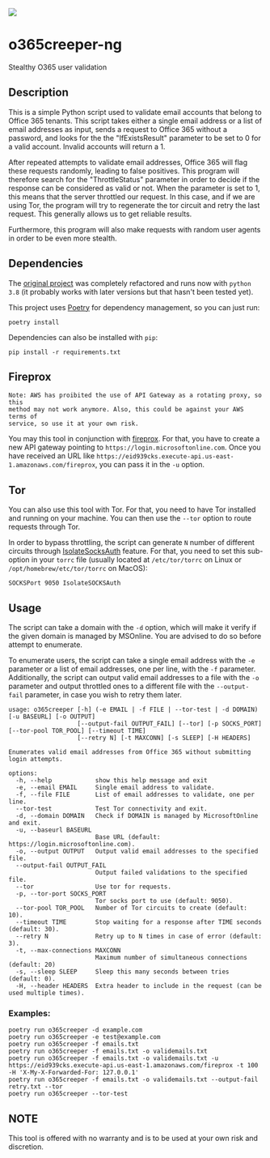 <a href="https://codeclimate.com/github/y0k4i-1337/o365creeper-ng/maintainability"><img src="https://api.codeclimate.com/v1/badges/f7a81aaa184ee1d019d1/maintainability" /></a>

# o365creeper-ng

Stealthy O365 user validation

## Description

This is a simple Python script used to validate email accounts that belong to Office 365 tenants.
This script takes either a single email address or a list of email addresses as input,
sends a request to Office 365 without a password, and looks for the the "IfExistsResult"
parameter to be set to 0 for a valid account. Invalid accounts will return a 1.

After repeated attempts to validate email addresses, Office 365 will flag these requests randomly,
leading to false positives. This program will therefore search for the "ThrottleStatus" parameter
in order to decide if the response can be considered as valid or not. When the parameter is set to
1, this means that the server throttled our request. In this case, and if we are using Tor, the
program will try to regenerate the tor circuit and retry the last request. This generally
allows us to get reliable results.

Furthermore, this program will also make requests with random user agents in order to be even more
stealth.


## Dependencies

The [original project](https://github.com/LMGsec/o365creeper) was completely refactored and runs
now with `python 3.8` (it probably works with later versions but that hasn't been tested yet).

This project uses [Poetry](https://python-poetry.org/) for dependency management, so you can just
run:
```
poetry install
```

Dependencies can also be installed with `pip`:
```
pip install -r requirements.txt
```

## Fireprox

    Note: AWS has proibited the use of API Gateway as a rotating proxy, so this
    method may not work anymore. Also, this could be against your AWS terms of
    service, so use it at your own risk.

You may this tool in conjunction with [fireprox](https://github.com/ustayready/fireprox).
For that, you have to create a new API gateway pointing to
`https://login.microsoftonline.com`. Once you have received an URL like
`https://eid939cks.execute-api.us-east-1.amazonaws.com/fireprox`, you can pass
it in the `-u` option.

## Tor

You can also use this tool with Tor. For that, you need to have Tor installed and
running on your machine. You can then use the `--tor` option to route requests
through Tor.

In order to bypass throttling, the script can generate `N` number of different
circuits through
[IsolateSocksAuth](https://spec.torproject.org/proposals/351-socks-auth-extensions.html)
feature. For that, you need to set this sub-option in your `torrc` file
(usually located at `/etc/tor/torrc` on Linux or `/opt/homebrew/etc/tor/torrc` on MacOS):

```
SOCKSPort 9050 IsolateSOCKSAuth
```

## Usage

The script can take a domain with the `-d` option, which will make it verify if
the given domain is managed by MSOnline. You are advised to do so before
attempt to enumerate.


To enumerate users, the script can take a single email address with the `-e` parameter or a list of email
addresses,
one per line, with the `-f` parameter.
Additionally, the script can output valid email addresses to a file with the `-o` parameter and
output throttled ones to a different file with the `--output-fail` parameter, in case you wish
to retry them later.

```
usage: o365creeper [-h] (-e EMAIL | -f FILE | --tor-test | -d DOMAIN) [-u BASEURL] [-o OUTPUT]
                   [--output-fail OUTPUT_FAIL] [--tor] [-p SOCKS_PORT] [--tor-pool TOR_POOL] [--timeout TIME]
                   [--retry N] [-t MAXCONN] [-s SLEEP] [-H HEADERS]

Enumerates valid email addresses from Office 365 without submitting login attempts.

options:
  -h, --help            show this help message and exit
  -e, --email EMAIL     Single email address to validate.
  -f, --file FILE       List of email addresses to validate, one per line.
  --tor-test            Test Tor connectivity and exit.
  -d, --domain DOMAIN   Check if DOMAIN is managed by MicrosoftOnline and exit.
  -u, --baseurl BASEURL
                        Base URL (default: https://login.microsoftonline.com).
  -o, --output OUTPUT   Output valid email addresses to the specified file.
  --output-fail OUTPUT_FAIL
                        Output failed validations to the specified file.
  --tor                 Use tor for requests.
  -p, --tor-port SOCKS_PORT
                        Tor socks port to use (default: 9050).
  --tor-pool TOR_POOL   Number of Tor circuits to create (default: 10).
  --timeout TIME        Stop waiting for a response after TIME seconds (default: 30).
  --retry N             Retry up to N times in case of error (default: 3).
  -t, --max-connections MAXCONN
                        Maximum number of simultaneous connections (default: 20)
  -s, --sleep SLEEP     Sleep this many seconds between tries (default: 0).
  -H, --header HEADERS  Extra header to include in the request (can be used multiple times).
```

### Examples:

```
poetry run o365creeper -d example.com
poetry run o365creeper -e test@example.com
poetry run o365creeper -f emails.txt
poetry run o365creeper -f emails.txt -o validemails.txt
poetry run o365creeper -f emails.txt -o validemails.txt -u https://eid939cks.execute-api.us-east-1.amazonaws.com/fireprox -t 100 -H 'X-My-X-Forwarded-For: 127.0.0.1'
poetry run o365creeper -f emails.txt -o validemails.txt --output-fail retry.txt --tor
poetry run o365creeper --tor-test
```

## NOTE
This tool is offered with no warranty and is to be used at your own risk and discretion.
